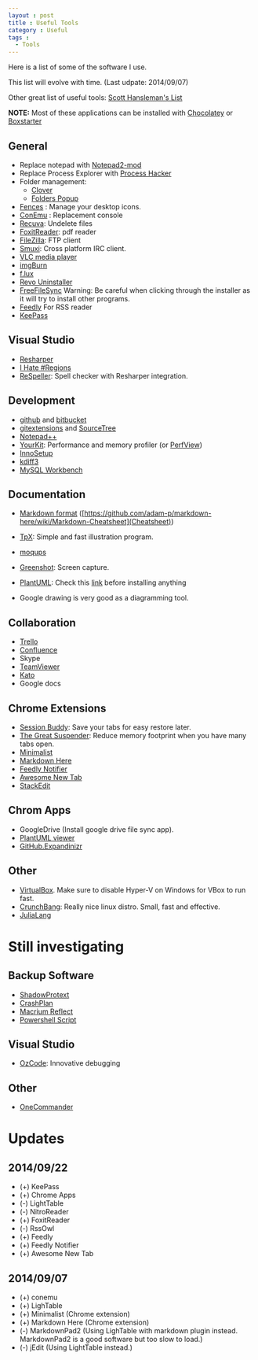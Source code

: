 ```yaml
---
layout : post
title : Useful Tools
category : Useful
tags :
  - Tools
---
```


Here is a list of some of the software I use.

This list will evolve with time. (Last udpate: 2014/09/07)

Other great list of useful tools: [Scott Hansleman's List](http://www.hanselman.com/blog/ScottHanselmans2014UltimateDeveloperAndPowerUsersToolListForWindows.aspx)

**NOTE:** Most of these applications can be installed with [Chocolatey](http://chocolatey.org/) or [Boxstarter](http://boxstarter.org/)

## General

- Replace notepad with [Notepad2-mod](http://xhmikosr.github.io/notepad2-mod/)
- Replace Process Explorer with [Process Hacker](http://processhacker.sourceforge.net/)
- Folder management:
    - [Clover](http://ejie.me/)
    - [Folders Popup](http://code.jeanlalonde.ca/folderspopup/)
- [Fences](http://www.stardock.com/products/fences/) : Manage your desktop icons.
- [ConEmu](https://code.google.com/p/conemu-maximus5/) : Replacement console
- [Recuva](http://www.piriform.com/recuva): Undelete files
- [FoxitReader](http://www.foxitsoftware.com/Secure_PDF_Reader/): pdf reader
- [FileZilla](https://filezilla-project.org/): FTP client
- [Smuxi](https://smuxi.im/): Cross platform IRC client.
- [VLC  media player](http://www.videolan.org/index.html)
- [imgBurn](http://www.imgburn.com/)
- [f.lux](https://justgetflux.com/)
- [Revo Uninstaller](http://www.revouninstaller.com/)
- [FreeFileSync](http://sourceforge.net/projects/freefilesync/) Warning: Be careful when clicking through the installer as it will try to install other programs.
- [Feedly](https://feedly.com/#my) For RSS reader
- [KeePass](http://keepass.info/)

## Visual Studio

- [Resharper](http://www.jetbrains.com/resharper/)
- [I Hate #Regions](http://visualstudiogallery.msdn.microsoft.com/0ca60d35-1e02-43b7-bf59-ac7deb9afbca)
- [ReSpeller](http://visualstudiogallery.msdn.microsoft.com/1dae1354-c868-4a4d-a2f9-8d7e83acd07a?SRC=VSIDE): Spell checker with Resharper integration.

## Development

- [github](https://github.com/) and [bitbucket](https://bitbucket.org/)
- [gitextensions](https://code.google.com/p/gitextensions/) and [SourceTree](http://www.sourcetreeapp.com/)
- [Notepad++](http://notepad-plus-plus.org/)
- [YourKit](http://www.yourkit.com/): Performance and memory profiler (or [PerfView](http://www.microsoft.com/en-au/download/details.aspx?id=28567))
- [InnoSetup](http://www.jrsoftware.org/isinfo.php)
- [kdiff3](http://kdiff3.sourceforge.net/)
- [MySQL Workbench](http://www.mysql.com/products/workbench/)

## Documentation

- [Markdown format](http://daringfireball.net/projects/markdown/syntax) ([https://github.com/adam-p/markdown-here/wiki/Markdown-Cheatsheet](Cheatsheet))
- [TpX](http://tpx.sourceforge.net/): Simple and fast illustration program.
- [moqups](https://moqups.com/)
- [Greenshot](http://getgreenshot.org/): Screen capture.
- [PlantUML](http://plantuml.sourceforge.net/): Check this [link](http://orcomp.github.io/Blog/manual/2014/02/25/PlantUML.html) before installing anything

- Google drawing is very good as a diagramming tool.

## Collaboration

- [Trello](trello.com)
- [Confluence](https://www.atlassian.com/software/confluence)
- Skype
- [TeamViewer](http://www.teamviewer.com/en/index.aspx)
- [Kato](kato.im)
- Google docs

## Chrome Extensions

- [Session Buddy](https://chrome.google.com/webstore/detail/session-buddy/edacconmaakjimmfgnblocblbcdcpbko?hl=en): Save your tabs for easy restore later.
- [The Great Suspender](https://chrome.google.com/webstore/detail/the-great-suspender/klbibkeccnjlkjkiokjodocebajanakg?hl=en): Reduce memory footprint when you have many tabs open.
- [Minimalist](https://chrome.google.com/webstore/detail/minimalist-for-everything/bmihblnpomgpjkfddepdpdafhhepdbek)
- [Markdown Here](https://chrome.google.com/webstore/detail/markdown-here/elifhakcjgalahccnjkneoccemfahfoa?hl=en)
- [Feedly Notifier](https://chrome.google.com/webstore/detail/feedly-notifier/egikgfbhipinieabdmcpigejkaomgjgb?hl=en)
- [Awesome New Tab](https://www.awesomehq.com/)
- [StackEdit](https://stackedit.io/)

## Chrom Apps

- GoogleDrive (Install google drive file sync app).
- [PlantUML viewer](https://chrome.google.com/webstore/detail/plantuml-viewer/legbfeljfbjgfifnkmpoajgpgejojooj)
- [GitHub.Expandinizr](https://github.com/thecodejunkie/github.expandinizr)

## Other

- [VirtualBox](https://www.virtualbox.org/). Make sure to disable Hyper-V on Windows for VBox to run fast.
- [CrunchBang](http://crunchbang.org/): Really nice linux distro. Small, fast and effective.
- [JuliaLang](http://julialang.org/)

# Still investigating

## Backup Software

- [ShadowProtext](http://www.shadowprotect.com/backup-software/shadowprotect-desktop)
- [CrashPlan](http://www.code42.com/crashplan/)
- [Macrium Reflect](http://www.macrium.com/default.aspx)
- [Powershell Script](https://7zbackup.codeplex.com/)

## Visual Studio

- [OzCode](http://www.oz-code.com/): Innovative debugging

## Other

- [OneCommander](http://onecommander.com/)

# Updates

## 2014/09/22

- (+) KeePass
- (+) Chrome Apps
- (-) LightTable
- (-) NitroReader
- (+) FoxitReader
- (-) RssOwl
- (+) Feedly
- (+) Feedly Notifier
- (+) Awesome New Tab

## 2014/09/07

- (+) conemu
- (+) LighTable
- (+) Minimalist (Chrome extension)
- (+) Markdown Here (Chrome extension)
- (-) MarkdownPad2 (Using LighTable with markdown plugin instead. MarkdownPad2 is a good software but too slow to load.)
- (-) jEdit (Using LightTable instead.)
